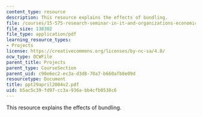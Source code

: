 ```yaml
---
content_type: resource
description: This resource explains the effects of bundling.
file: /courses/15-575-research-seminar-in-it-and-organizations-economic-perspectives-spring-2004/b5ac5c39fd97cc3a936abb4cfb0538c6_ppt29april2004v2.pdf
file_size: 138302
file_type: application/pdf
learning_resource_types:
- Projects
license: https://creativecommons.org/licenses/by-nc-sa/4.0/
ocw_type: OCWFile
parent_title: Projects
parent_type: CourseSection
parent_uid: c90e6ec2-ec3a-d3d8-70a7-b660afb8e09d
resourcetype: Document
title: ppt29april2004v2.pdf
uid: b5ac5c39-fd97-cc3a-936a-bb4cfb0538c6
---
```

This resource explains the effects of bundling.